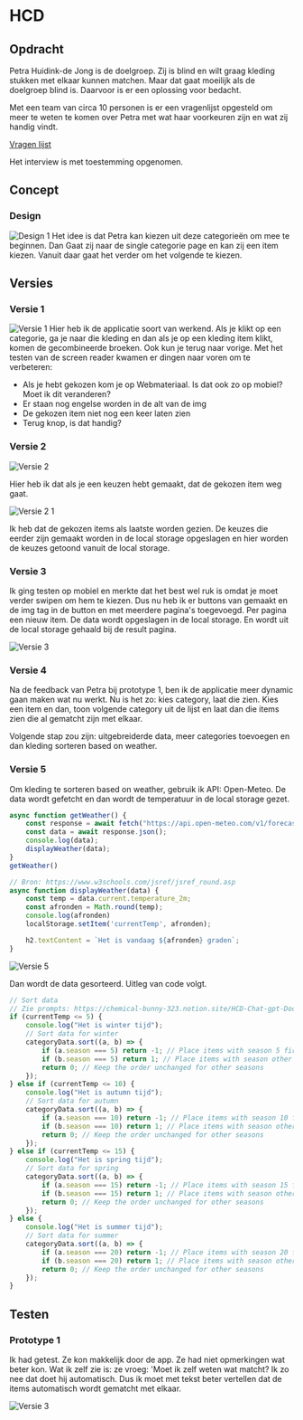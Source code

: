 # HCD
## Opdracht
Petra Huidink-de Jong is de doelgroep. Zij is blind en wilt graag kleding stukken met elkaar kunnen matchen. Maar dat gaat moeilijk als de doelgroep blind is. Daarvoor is er een oplossing voor bedacht.

Met een team van circa 10 personen is er een vragenlijst opgesteld om meer te weten te komen over Petra met wat haar voorkeuren zijn en wat zij handig vindt. 

[Vragen lijst](https://docs.google.com/document/d/19J_38NkLhnx6Z5d7lens3TmKvPoLd499wUBorTF2mHA/edit?pli=1)

Het interview is met toestemming opgenomen. 

## Concept
### Design
![Design 1](https://github.com/xiaonanpols21/hcd/blob/main/public/img/readme/design-1.png)
Het idee is dat Petra kan kiezen uit deze categorieën om mee te beginnen. Dan Gaat zij naar de single categorie page en kan zij een item kiezen. Vanuit daar gaat het verder om het volgende te kiezen. 

## Versies
### Versie 1
![Versie 1](https://github.com/xiaonanpols21/hcd/blob/main-2/public/img/readme/v-1.jpg)
Hier heb ik de applicatie soort van werkend. Als je klikt op een categorie, ga je naar die kleding en dan als je op een kleding item klikt, komen de gecombineerde broeken. Ook kun je terug naar vorige. Met het testen van de screen reader kwamen er dingen naar voren om te verbeteren:

- Als je hebt gekozen kom je op Webmateriaal. Is dat ook zo op mobiel? Moet ik dit veranderen?
- Er staan nog engelse worden in de alt van de img
- De gekozen item niet nog een keer laten zien
- Terug knop, is dat handig?

### Versie 2
![Versie 2](https://github.com/xiaonanpols21/hcd/blob/main/public/img/readme/v-2.png)

Hier heb ik dat als je een keuzen hebt gemaakt, dat de gekozen item weg gaat. 

![Versie 2 1](https://github.com/xiaonanpols21/hcd/blob/main/public/img/readme/v-2-1.png)

Ik heb dat de gekozen items als laatste worden gezien. De keuzes die eerder zijn gemaakt worden in de local storage opgeslagen en hier worden de keuzes getoond vanuit de local storage. 

### Versie 3
Ik ging testen op mobiel en merkte dat het best wel ruk is omdat je moet verder swipen om hem te kiezen. Dus nu heb ik er buttons van gemaakt en de img tag in de button en met meerdere pagina's toegevoegd. Per pagina een nieuw item. De data wordt opgeslagen in de local storage. En wordt uit de local storage gehaald bij de result pagina. 

![Versie 3](https://github.com/xiaonanpols21/hcd/blob/main/public/img/readme/v-3.png)

### Versie 4
Na de feedback van Petra bij prototype 1, ben ik de applicatie meer dynamic gaan maken wat nu werkt. Nu is het zo: kies category, laat die zien. Kies een item en dan, toon volgende category uit de lijst en laat dan die items zien die al gematcht zijn met elkaar.

Volgende stap zou zijn: uitgebreiderde data, meer categories toevoegen en dan kleding sorteren based on weather.

### Versie 5
Om kleding te sorteren based on weather, gebruik ik API: Open-Meteo. De data wordt gefetcht en dan wordt de temperatuur in de local storage gezet.

```js
async function getWeather() {
    const response = await fetch("https://api.open-meteo.com/v1/forecast?latitude=52.374&longitude=4.8897&current=temperature_2m");
    const data = await response.json();
    console.log(data);
    displayWeather(data);
}
getWeather()

// Bron: https://www.w3schools.com/jsref/jsref_round.asp
async function displayWeather(data) {
    const temp = data.current.temperature_2m;
    const afronden = Math.round(temp);
    console.log(afronden)
    localStorage.setItem('currentTemp', afronden);

    h2.textContent = `Het is vandaag ${afronden} graden`;
}
```

![Versie 5](https://github.com/xiaonanpols21/hcd/blob/main-5/public/img/readme/v-4.png)

Dan wordt de data gesorteerd. Uitleg van code volgt. 

```js
// Sort data
// Zie prompts: https://chemical-bunny-323.notion.site/HCD-Chat-gpt-Doc-76ba691317274604955fcc03b75bc8ea#93c157f5a07b4fdcbd7058cba94dbfcd
if (currentTemp <= 5) {
    console.log("Het is winter tijd");
    // Sort data for winter
    categoryData.sort((a, b) => {
        if (a.season === 5) return -1; // Place items with season 5 first
        if (b.season === 5) return 1; // Place items with season other than 5 later
        return 0; // Keep the order unchanged for other seasons
    });
} else if (currentTemp <= 10) {
    console.log("Het is autumn tijd");
    // Sort data for autumn
    categoryData.sort((a, b) => {
        if (a.season === 10) return -1; // Place items with season 10 first
        if (b.season === 10) return 1; // Place items with season other than 10 later
        return 0; // Keep the order unchanged for other seasons
    });
} else if (currentTemp <= 15) {
    console.log("Het is spring tijd");
    // Sort data for spring
    categoryData.sort((a, b) => {
        if (a.season === 15) return -1; // Place items with season 15 first
        if (b.season === 15) return 1; // Place items with season other than 15 later
        return 0; // Keep the order unchanged for other seasons
    });
} else {
    console.log("Het is summer tijd");
    // Sort data for summer
    categoryData.sort((a, b) => {
        if (a.season === 20) return -1; // Place items with season 20 first
        if (b.season === 20) return 1; // Place items with season other than 20 later
        return 0; // Keep the order unchanged for other seasons
    });
}
```


## Testen
### Prototype 1
Ik had getest. Ze kon makkelijk door de app. Ze had niet opmerkingen wat beter kon. Wat ik zelf zie is: ze vroeg: 'Moet ik zelf weten wat matcht? Ik zo nee dat doet hij automatisch. Dus ik moet met tekst beter vertellen dat de items automatisch wordt gematcht met elkaar. 

![Versie 3](https://github.com/xiaonanpols21/hcd/blob/main/public/img/readme/v-3.png)
